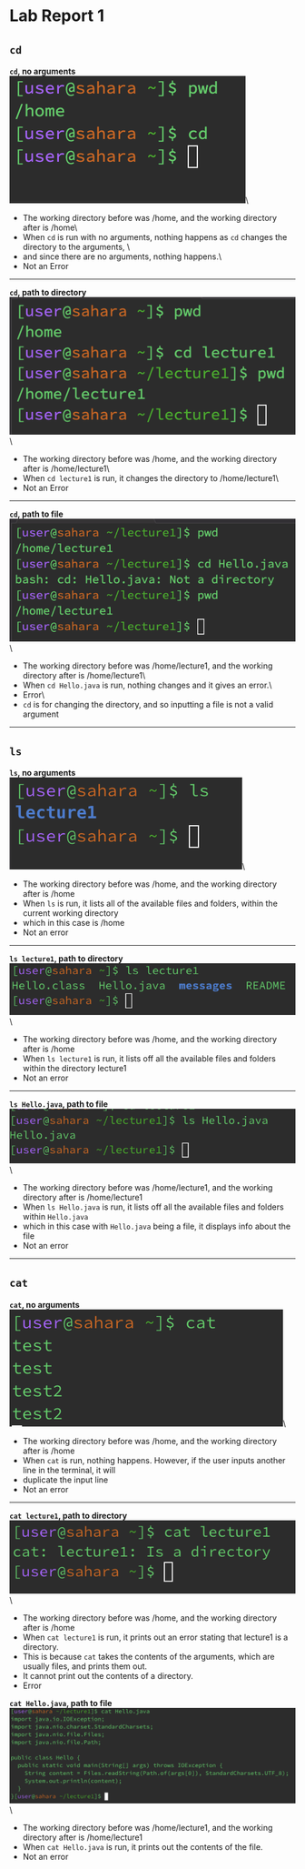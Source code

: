 # __Lab Report 1__
## __`cd`__
__`cd`, no arguments__\
![Image](cd.png)\
* The working directory before was /home, and the working directory after is /home\
* When `cd` is run with no arguments, nothing happens as `cd` changes the directory to the arguments, \
* and since there are no arguments, nothing happens.\
* Not an Error

---

__`cd`, path to directory__\
![Image](cd_directory.png)\
* The working directory before was /home, and the working directory after is /home/lecture1\
* When `cd lecture1` is run, it changes the directory to /home/lecture1\
* Not an Error

---

__`cd`, path to file__\
![Image](cd_file.png)\
* The working directory before was /home/lecture1, and the working directory after is /home/lecture1\
* When `cd Hello.java` is run, nothing changes and it gives an error.\
* Error\
* `cd` is for changing the directory, and so inputting a file is not a valid argument

---


## __`ls`__
__`ls`, no arguments__\
![Image](ls.png)\
* The working directory before was /home, and the working directory after is /home
* When `ls` is run, it lists all of the available files and folders, within the current working directory
* which in this case is /home
* Not an error

---

__`ls lecture1`, path to directory__\
![Image](ls_directory.png)\
* The working directory before was /home, and the working directory after is /home
* When `ls lecture1` is run, it lists off all the available files and folders within the directory lecture1
* Not an error

---

__`ls Hello.java`, path to file__\
![Image](ls_file.png)\
* The working directory before was /home/lecture1, and the working directory after is /home/lecture1
* When `ls Hello.java` is run, it lists off all the available files and folders within `Hello.java`
* which in this case with `Hello.java` being a file, it displays info about the file
* Not an error

---

## __`cat`__
__`cat`, no arguments__\
![Image](cat.png)\
* The working directory before was /home, and the working directory after is /home
* When `cat` is run, nothing happens. However, if the user inputs another line in the terminal, it will
* duplicate the input line
* Not an error

---

__`cat lecture1`, path to directory__\
![Image](cat_directory.png)\
* The working directory before was /home, and the working directory after is /home
* When `cat lecture1` is run, it prints out an error stating that lecture1 is a directory.
* This is because `cat` takes the contents of the arguments, which are usually files, and prints them out.
* It cannot print out the contents of a directory.
* Error

__`cat Hello.java`, path to file__\
![Image](cat_file.png)\
* The working directory before was /home/lecture1, and the working directory after is /home/lecture1
* When `cat Hello.java` is run, it prints out the contents of the file.
* Not an error
